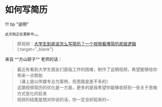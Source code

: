 # 如何写简历

!!! tip "说明"

    此文档正在更新中……

> 原视频：[大学生到底该怎么写简历？一个视频看懂简历底层逻辑](https://www.bilibili.com/video/BV1TAzoY1EQA/){:target="_blank"}

来自 ^^方山厨子^^ 老师的话：

> 最近有看到大学生朋友们面临工作的困难，制作了这期视频，希望能够给你带来一点帮助<br/>
> （课上是以传媒专业为案例，但思路是差不多的）<br/>
> 这期视频简历的优化是一方面，更多的是我希望你能够收获到一些关于思维方式变化的启发<br/>
> 视频的结尾是想对你说的话，你一定会好起来的~

